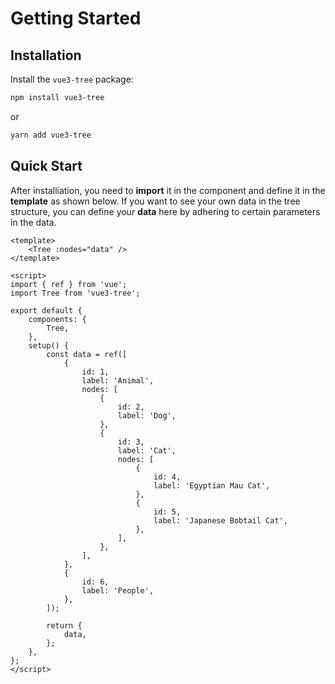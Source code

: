 # Getting Started

## Installation

Install the `vue3-tree` package:

```sh
npm install vue3-tree
```

or

```sh
yarn add vue3-tree
```

## Quick Start

After installiation, you need to **import** it in the component and define it in the **template** as shown below. If you want to see your own data in the tree structure, you can define your **data** here by adhering to certain parameters in the data.

```vue
<template>
	<Tree :nodes="data" />
</template>

<script>
import { ref } from 'vue';
import Tree from 'vue3-tree';

export default {
	components: {
		Tree,
	},
	setup() {
		const data = ref([
			{
				id: 1,
				label: 'Animal',
				nodes: [
					{
						id: 2,
						label: 'Dog',
					},
					{
						id: 3,
						label: 'Cat',
						nodes: [
							{
								id: 4,
								label: 'Egyptian Mau Cat',
							},
							{
								id: 5,
								label: 'Japanese Bobtail Cat',
							},
						],
					},
				],
			},
			{
				id: 6,
				label: 'People',
			},
		]);

		return {
			data,
		};
	},
};
</script>
```
